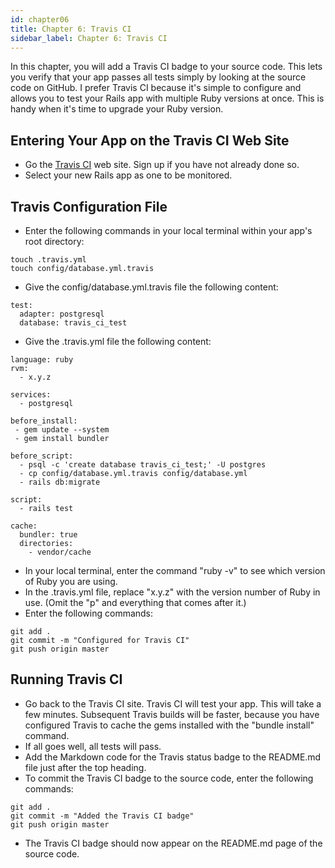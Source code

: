 ```yaml
---
id: chapter06
title: Chapter 6: Travis CI
sidebar_label: Chapter 6: Travis CI
---
```


In this chapter, you will add a Travis CI badge to your source code.  This lets you verify that your app passes all tests simply by looking at the source code on GitHub.  I prefer Travis CI because it's simple to configure and allows you to test your Rails app with multiple Ruby versions at once.  This is handy when it's time to upgrade your Ruby version.

## Entering Your App on the Travis CI Web Site
* Go the [Travis CI](https://travis-ci.org/) web site.  Sign up if you have not already done so.
* Select your new Rails app as one to be monitored.

## Travis Configuration File
* Enter the following commands in your local terminal within your app's root directory:
```
touch .travis.yml
touch config/database.yml.travis
```
* Give the config/database.yml.travis file the following content:
```
test:
  adapter: postgresql
  database: travis_ci_test
```
* Give the .travis.yml file the following content:
```
language: ruby
rvm:
  - x.y.z

services:
  - postgresql

before_install:
 - gem update --system
 - gem install bundler

before_script:
  - psql -c 'create database travis_ci_test;' -U postgres
  - cp config/database.yml.travis config/database.yml
  - rails db:migrate

script:
  - rails test

cache:
  bundler: true
  directories:
    - vendor/cache
```
* In your local terminal, enter the command "ruby -v" to see which version of Ruby you are using.
* In the .travis.yml file, replace "x.y.z" with the version number of Ruby in use.  (Omit the "p" and everything that comes after it.)
* Enter the following commands:
```
git add .
git commit -m "Configured for Travis CI"
git push origin master
```

## Running Travis CI
* Go back to the Travis CI site.  Travis CI will test your app.  This will take a few minutes.  Subsequent Travis builds will be faster, because you have configured Travis to cache the gems installed with the "bundle install" command.
* If all goes well, all tests will pass.
* Add the Markdown code for the Travis status badge to the README.md file just after the top heading.
* To commit the Travis CI badge to the source code, enter the following commands:
```
git add .
git commit -m "Added the Travis CI badge"
git push origin master
```
* The Travis CI badge should now appear on the README.md page of the source code.
